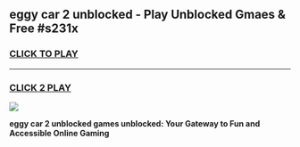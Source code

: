 
## eggy car 2 unblocked - Play Unblocked Gmaes & Free #s231x
<h3>
<a href="https://news.freeplayer.one?title=eggy_car_2_unblocked&ref=27F">CLICK TO PLAY</a></h3>
<hr>

<h3>
<a href="https://news.freeplayer.one?title=eggy_car_2_unblocked&ref=27F">CLICK 2 PLAY</a>
  
</h3>

<a href="https://news.freeplayer.one?title=eggy_car_2_unblocked&ref=27F/"><img src="https://clearcache.store/games.png"></a>


**eggy car 2 unblocked games unblocked: Your Gateway to Fun and Accessible Online Gaming**
